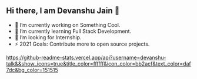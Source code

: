 ## Hi there, I am Devanshu Jain 👋

- 🔭 I’m currently working on Something Cool.
- 🌱 I’m currently learning Full Stack Development.
- 🤔 I’m looking for Internship.
- ⚡ 2021 Goals: Contribute more to open source projects.

https://github-readme-stats.vercel.app/api?username=devanshu-talk&&show_icons=true&title_color=ffffff&icon_color=bb2acf&text_color=daf7dc&bg_color=151515

